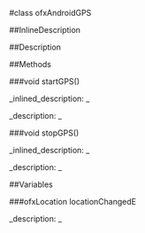 #class ofxAndroidGPS


<!--
_visible: True_
_advanced: False_
_istemplated: False_
-->

##InlineDescription






##Description






##Methods



###void startGPS()

<!--
_syntax: startGPS()_
_name: startGPS_
_returns: void_
_returns_description: _
_parameters: _
_access: public_
_version_started: 007_
_version_deprecated: _
_summary: _
_constant: False_
_static: True_
_visible: True_
_advanced: False_
-->

_inlined_description: _








_description: _








<!----------------------------------------------------------------------------->

###void stopGPS()

<!--
_syntax: stopGPS()_
_name: stopGPS_
_returns: void_
_returns_description: _
_parameters: _
_access: public_
_version_started: 007_
_version_deprecated: _
_summary: _
_constant: False_
_static: True_
_visible: True_
_advanced: False_
-->

_inlined_description: _








_description: _








<!----------------------------------------------------------------------------->

##Variables



###ofxLocation locationChangedE

<!--
_name: locationChangedE_
_type: ofxLocation_
_access: public_
_version_started: 007_
_version_deprecated: _
_summary: _
_visible: True_
_constant: True_
_advanced: False_
-->

_description: _








<!----------------------------------------------------------------------------->

